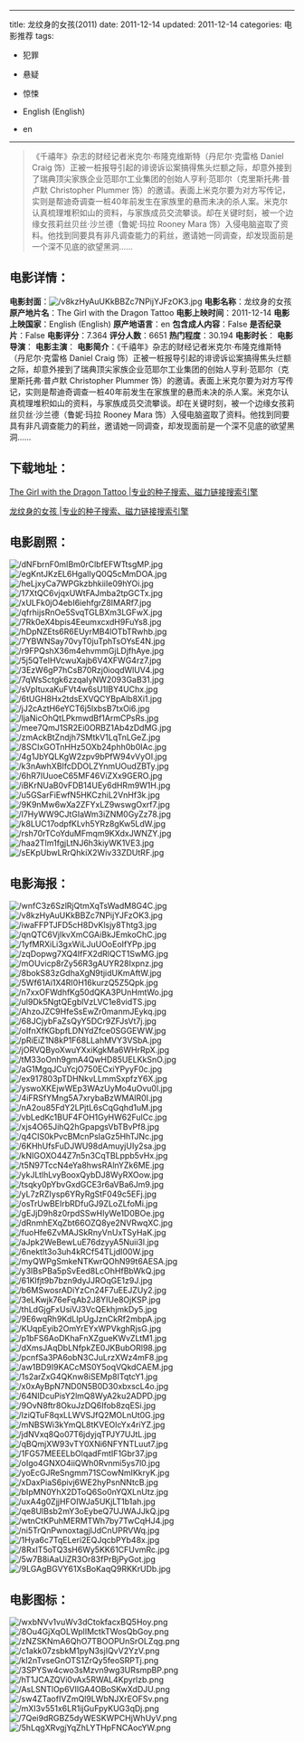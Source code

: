 
---
title: 龙纹身的女孩(2011)
date: 2011-12-14
updated: 2011-12-14
categories: 电影推荐
tags:
- 犯罪
- 悬疑
- 惊悚

- English (English)
- en
---


> 《千禧年》杂志的财经记者米克尔·布隆克维斯特（丹尼尔·克雷格 Daniel Craig 饰）正被一桩报导引起的诽谤诉讼案搞得焦头烂额之际，却意外接到了瑞典顶尖家族企业范耶尔工业集团的创始人亨利·范耶尔（克里斯托弗·普卢默 Christopher Plummer 饰）的邀请。表面上米克尔要为对方写传记，实则是帮迪奇调查一桩40年前发生在家族里的悬而未决的杀人案。米克尔认真梳理堆积如山的资料，与家族成员交流攀谈。却在关键时刻，被一个边缘女孩莉丝贝丝·沙兰德（鲁妮·玛拉 Rooney Mara 饰）入侵电脑盗取了资料。他找到同要具有非凡调查能力的莉丝，邀请她一同调查，却发现面前是一个深不见底的欲望黑洞……

## **电影详情**：

**电影封面**：<img src="https://image.tmdb.org/t/p/w200/v8kzHyAuUKkBBZc7NPijYJFzOK3.jpg" alt="/v8kzHyAuUKkBBZc7NPijYJFzOK3.jpg" title="/v8kzHyAuUKkBBZc7NPijYJFzOK3.jpg">
**电影名称**：龙纹身的女孩
**原产地片名**：The Girl with the Dragon Tattoo
**电影上映时间**：2011-12-14
**电影上映国家**：English (English)
**原产地语言**：en
**包含成人内容**：False
**是否纪录片**：False
**电影评分**：7.364
**评分人数**：6651
**热门程度**：30.194
**电影时长**：
**电影导演**：
**电影主演**：
**电影简介**：《千禧年》杂志的财经记者米克尔·布隆克维斯特（丹尼尔·克雷格 Daniel Craig 饰）正被一桩报导引起的诽谤诉讼案搞得焦头烂额之际，却意外接到了瑞典顶尖家族企业范耶尔工业集团的创始人亨利·范耶尔（克里斯托弗·普卢默 Christopher Plummer 饰）的邀请。表面上米克尔要为对方写传记，实则是帮迪奇调查一桩40年前发生在家族里的悬而未决的杀人案。米克尔认真梳理堆积如山的资料，与家族成员交流攀谈。却在关键时刻，被一个边缘女孩莉丝贝丝·沙兰德（鲁妮·玛拉 Rooney Mara 饰）入侵电脑盗取了资料。他找到同要具有非凡调查能力的莉丝，邀请她一同调查，却发现面前是一个深不见底的欲望黑洞……

## **下载地址**：
[The Girl with the Dragon Tattoo |专业的种子搜索、磁力链接搜索引擎](https://movie.amd794.com:2083/?search=The%20Girl%20with%20the%20Dragon%20Tattoo&ordering=&mode=match_phrase&page_size=10&page=1)

[龙纹身的女孩 |专业的种子搜索、磁力链接搜索引擎](https://movie.amd794.com:2083/?search=%E9%BE%99%E7%BA%B9%E8%BA%AB%E7%9A%84%E5%A5%B3%E5%AD%A9&ordering=&mode=match_phrase&page_size=10&page=1)
 

## **电影剧照**：
<img src="https://image.tmdb.org/t/p/original/dNFbrnF0mIBm0rClbfEFWTtsgMP.jpg" alt="/dNFbrnF0mIBm0rClbfEFWTtsgMP.jpg" title="/dNFbrnF0mIBm0rClbfEFWTtsgMP.jpg"><img src="https://image.tmdb.org/t/p/original/egKntJKzEL6HgalIyQ0Q5cMmDOA.jpg" alt="/egKntJKzEL6HgalIyQ0Q5cMmDOA.jpg" title="/egKntJKzEL6HgalIyQ0Q5cMmDOA.jpg"><img src="https://image.tmdb.org/t/p/original/heLjxyCa7WPGkzbhkiiIe09hYOi.jpg" alt="/heLjxyCa7WPGkzbhkiiIe09hYOi.jpg" title="/heLjxyCa7WPGkzbhkiiIe09hYOi.jpg"><img src="https://image.tmdb.org/t/p/original/17XtQC6vjqxUWtFAJmba2tpGCTx.jpg" alt="/17XtQC6vjqxUWtFAJmba2tpGCTx.jpg" title="/17XtQC6vjqxUWtFAJmba2tpGCTx.jpg"><img src="https://image.tmdb.org/t/p/original/xULFk0jO4ebI6iehfgrZ8IMARf7.jpg" alt="/xULFk0jO4ebI6iehfgrZ8IMARf7.jpg" title="/xULFk0jO4ebI6iehfgrZ8IMARf7.jpg"><img src="https://image.tmdb.org/t/p/original/qfrhijsRnOe5SvqTGLBXm3LGFwX.jpg" alt="/qfrhijsRnOe5SvqTGLBXm3LGFwX.jpg" title="/qfrhijsRnOe5SvqTGLBXm3LGFwX.jpg"><img src="https://image.tmdb.org/t/p/original/7Rk0eX4bpis4EeumxcxdH9FuYs8.jpg" alt="/7Rk0eX4bpis4EeumxcxdH9FuYs8.jpg" title="/7Rk0eX4bpis4EeumxcxdH9FuYs8.jpg"><img src="https://image.tmdb.org/t/p/original/hDpNZEts6R6EUyrMB4lOTbTRwhb.jpg" alt="/hDpNZEts6R6EUyrMB4lOTbTRwhb.jpg" title="/hDpNZEts6R6EUyrMB4lOTbTRwhb.jpg"><img src="https://image.tmdb.org/t/p/original/7YBWNSay70vyT0juTphTsOYsE4N.jpg" alt="/7YBWNSay70vyT0juTphTsOYsE4N.jpg" title="/7YBWNSay70vyT0juTphTsOYsE4N.jpg"><img src="https://image.tmdb.org/t/p/original/r9FPQshX36m4ehvmmGjLDjfhAye.jpg" alt="/r9FPQshX36m4ehvmmGjLDjfhAye.jpg" title="/r9FPQshX36m4ehvmmGjLDjfhAye.jpg"><img src="https://image.tmdb.org/t/p/original/5j5QTeIHVcwuXajb6V4XFWG4rz7.jpg" alt="/5j5QTeIHVcwuXajb6V4XFWG4rz7.jpg" title="/5j5QTeIHVcwuXajb6V4XFWG4rz7.jpg"><img src="https://image.tmdb.org/t/p/original/3EzW6gP7hCsB70Rzj0ioqdWlUV4.jpg" alt="/3EzW6gP7hCsB70Rzj0ioqdWlUV4.jpg" title="/3EzW6gP7hCsB70Rzj0ioqdWlUV4.jpg"><img src="https://image.tmdb.org/t/p/original/7qWsSctgk6zzqaIyNW2093GaB31.jpg" alt="/7qWsSctgk6zzqaIyNW2093GaB31.jpg" title="/7qWsSctgk6zzqaIyNW2093GaB31.jpg"><img src="https://image.tmdb.org/t/p/original/sVpItuxaKuFVt4w6sU1IBY4UChx.jpg" alt="/sVpItuxaKuFVt4w6sU1IBY4UChx.jpg" title="/sVpItuxaKuFVt4w6sU1IBY4UChx.jpg"><img src="https://image.tmdb.org/t/p/original/6tUGH8Hx2tdsEXVQCYBpAlb8Xi1.jpg" alt="/6tUGH8Hx2tdsEXVQCYBpAlb8Xi1.jpg" title="/6tUGH8Hx2tdsEXVQCYBpAlb8Xi1.jpg"><img src="https://image.tmdb.org/t/p/original/jJ2cAztH6eYCT6j5lxbsB7txOi6.jpg" alt="/jJ2cAztH6eYCT6j5lxbsB7txOi6.jpg" title="/jJ2cAztH6eYCT6j5lxbsB7txOi6.jpg"><img src="https://image.tmdb.org/t/p/original/ljaNicOhQtLPkmwdBf1ArmCPsRs.jpg" alt="/ljaNicOhQtLPkmwdBf1ArmCPsRs.jpg" title="/ljaNicOhQtLPkmwdBf1ArmCPsRs.jpg"><img src="https://image.tmdb.org/t/p/original/mee7QmJ1SR2Ei0ORBZ1Ab4zDdMG.jpg" alt="/mee7QmJ1SR2Ei0ORBZ1Ab4zDdMG.jpg" title="/mee7QmJ1SR2Ei0ORBZ1Ab4zDdMG.jpg"><img src="https://image.tmdb.org/t/p/original/zmAckBtZndjh7SMtkV1LqTnLGeZ.jpg" alt="/zmAckBtZndjh7SMtkV1LqTnLGeZ.jpg" title="/zmAckBtZndjh7SMtkV1LqTnLGeZ.jpg"><img src="https://image.tmdb.org/t/p/original/8SCIxGOTnHHz5OXb24phh0b0IAc.jpg" alt="/8SCIxGOTnHHz5OXb24phh0b0IAc.jpg" title="/8SCIxGOTnHHz5OXb24phh0b0IAc.jpg"><img src="https://image.tmdb.org/t/p/original/4g1JbYQLKgW2zpv9bPfW94vVyOI.jpg" alt="/4g1JbYQLKgW2zpv9bPfW94vVyOI.jpg" title="/4g1JbYQLKgW2zpv9bPfW94vVyOI.jpg"><img src="https://image.tmdb.org/t/p/original/k3nAwhXBIfcDDOLZYnmUOudZBTy.jpg" alt="/k3nAwhXBIfcDDOLZYnmUOudZBTy.jpg" title="/k3nAwhXBIfcDDOLZYnmUOudZBTy.jpg"><img src="https://image.tmdb.org/t/p/original/6hR7IUuoeC65MF46ViZXx9GERO.jpg" alt="/6hR7IUuoeC65MF46ViZXx9GERO.jpg" title="/6hR7IUuoeC65MF46ViZXx9GERO.jpg"><img src="https://image.tmdb.org/t/p/original/iBKrNUaB0vFDB14UEy6dHRm9W1H.jpg" alt="/iBKrNUaB0vFDB14UEy6dHRm9W1H.jpg" title="/iBKrNUaB0vFDB14UEy6dHRm9W1H.jpg"><img src="https://image.tmdb.org/t/p/original/u5GSarFiEwfN5HKCzhiL2VnHf3k.jpg" alt="/u5GSarFiEwfN5HKCzhiL2VnHf3k.jpg" title="/u5GSarFiEwfN5HKCzhiL2VnHf3k.jpg"><img src="https://image.tmdb.org/t/p/original/9K9nMw6wXa2ZFYxLZ9wswgOxrf7.jpg" alt="/9K9nMw6wXa2ZFYxLZ9wswgOxrf7.jpg" title="/9K9nMw6wXa2ZFYxLZ9wswgOxrf7.jpg"><img src="https://image.tmdb.org/t/p/original/l7HyWW9CJtGIaWm3iZNM0GyZz78.jpg" alt="/l7HyWW9CJtGIaWm3iZNM0GyZz78.jpg" title="/l7HyWW9CJtGIaWm3iZNM0GyZz78.jpg"><img src="https://image.tmdb.org/t/p/original/k8LUC17odpfKLvh5YRz8gKw5LdW.jpg" alt="/k8LUC17odpfKLvh5YRz8gKw5LdW.jpg" title="/k8LUC17odpfKLvh5YRz8gKw5LdW.jpg"><img src="https://image.tmdb.org/t/p/original/rsh70rTCoYduMFmqm9KXdxJWNZY.jpg" alt="/rsh70rTCoYduMFmqm9KXdxJWNZY.jpg" title="/rsh70rTCoYduMFmqm9KXdxJWNZY.jpg"><img src="https://image.tmdb.org/t/p/original/haa2Tlm1fgjLtNJ6h3kiyWK1VE3.jpg" alt="/haa2Tlm1fgjLtNJ6h3kiyWK1VE3.jpg" title="/haa2Tlm1fgjLtNJ6h3kiyWK1VE3.jpg"><img src="https://image.tmdb.org/t/p/original/sEKpUbwLRrQhkiX2Wiv33ZDUtRF.jpg" alt="/sEKpUbwLRrQhkiX2Wiv33ZDUtRF.jpg" title="/sEKpUbwLRrQhkiX2Wiv33ZDUtRF.jpg">

## **电影海报**：
<img src="https://image.tmdb.org/t/p/original/wnfC3z6SzlRjQtmXqTsWadM8G4C.jpg" alt="/wnfC3z6SzlRjQtmXqTsWadM8G4C.jpg" title="/wnfC3z6SzlRjQtmXqTsWadM8G4C.jpg"><img src="https://image.tmdb.org/t/p/original/v8kzHyAuUKkBBZc7NPijYJFzOK3.jpg" alt="/v8kzHyAuUKkBBZc7NPijYJFzOK3.jpg" title="/v8kzHyAuUKkBBZc7NPijYJFzOK3.jpg"><img src="https://image.tmdb.org/t/p/original/iwaFFPTJFD5cH8DvKlsjy8Thtg3.jpg" alt="/iwaFFPTJFD5cH8DvKlsjy8Thtg3.jpg" title="/iwaFFPTJFD5cH8DvKlsjy8Thtg3.jpg"><img src="https://image.tmdb.org/t/p/original/qnQTC6VjlkvXmCGAiBkJEmkoChC.jpg" alt="/qnQTC6VjlkvXmCGAiBkJEmkoChC.jpg" title="/qnQTC6VjlkvXmCGAiBkJEmkoChC.jpg"><img src="https://image.tmdb.org/t/p/original/1yfMRXiLi3gxWiLJuUOoEoIfYPp.jpg" alt="/1yfMRXiLi3gxWiLJuUOoEoIfYPp.jpg" title="/1yfMRXiLi3gxWiLJuUOoEoIfYPp.jpg"><img src="https://image.tmdb.org/t/p/original/zqDopwg7XQ4IfFX2dRlQCT1SwMG.jpg" alt="/zqDopwg7XQ4IfFX2dRlQCT1SwMG.jpg" title="/zqDopwg7XQ4IfFX2dRlQCT1SwMG.jpg"><img src="https://image.tmdb.org/t/p/original/mOUvicp8rZy56R3gAUYR28Ixpnz.jpg" alt="/mOUvicp8rZy56R3gAUYR28Ixpnz.jpg" title="/mOUvicp8rZy56R3gAUYR28Ixpnz.jpg"><img src="https://image.tmdb.org/t/p/original/8bokS83zGdhaXgN9tjidUKmAftW.jpg" alt="/8bokS83zGdhaXgN9tjidUKmAftW.jpg" title="/8bokS83zGdhaXgN9tjidUKmAftW.jpg"><img src="https://image.tmdb.org/t/p/original/5Wf61Ai1X4RI0H16kurzQ5Z5Qpk.jpg" alt="/5Wf61Ai1X4RI0H16kurzQ5Z5Qpk.jpg" title="/5Wf61Ai1X4RI0H16kurzQ5Z5Qpk.jpg"><img src="https://image.tmdb.org/t/p/original/n7xxOFWdhfKg50dQKA3PUnHmtWo.jpg" alt="/n7xxOFWdhfKg50dQKA3PUnHmtWo.jpg" title="/n7xxOFWdhfKg50dQKA3PUnHmtWo.jpg"><img src="https://image.tmdb.org/t/p/original/ul9Dk5NgtQEgblVzLVC1e8vidTS.jpg" alt="/ul9Dk5NgtQEgblVzLVC1e8vidTS.jpg" title="/ul9Dk5NgtQEgblVzLVC1e8vidTS.jpg"><img src="https://image.tmdb.org/t/p/original/AhzoJZC9HfeSsEwZr0manmJEykq.jpg" alt="/AhzoJZC9HfeSsEwZr0manmJEykq.jpg" title="/AhzoJZC9HfeSsEwZr0manmJEykq.jpg"><img src="https://image.tmdb.org/t/p/original/68JCjybFaZsQyY5DCr9ZFJsVt7j.jpg" alt="/68JCjybFaZsQyY5DCr9ZFJsVt7j.jpg" title="/68JCjybFaZsQyY5DCr9ZFJsVt7j.jpg"><img src="https://image.tmdb.org/t/p/original/oIfnXfKGbpfLDNYdZfce0SGGEWW.jpg" alt="/oIfnXfKGbpfLDNYdZfce0SGGEWW.jpg" title="/oIfnXfKGbpfLDNYdZfce0SGGEWW.jpg"><img src="https://image.tmdb.org/t/p/original/pRiEiZ1N8kP1F68LLahMVY3VSbA.jpg" alt="/pRiEiZ1N8kP1F68LLahMVY3VSbA.jpg" title="/pRiEiZ1N8kP1F68LLahMVY3VSbA.jpg"><img src="https://image.tmdb.org/t/p/original/jORVQByoXwuYXxiKgkMa6WHrRpX.jpg" alt="/jORVQByoXwuYXxiKgkMa6WHrRpX.jpg" title="/jORVQByoXwuYXxiKgkMa6WHrRpX.jpg"><img src="https://image.tmdb.org/t/p/original/tM33oOnh9gmA4QwHD85UELKkSnO.jpg" alt="/tM33oOnh9gmA4QwHD85UELKkSnO.jpg" title="/tM33oOnh9gmA4QwHD85UELKkSnO.jpg"><img src="https://image.tmdb.org/t/p/original/aG1MgqJCuYcjO750ECxiYPyyF0c.jpg" alt="/aG1MgqJCuYcjO750ECxiYPyyF0c.jpg" title="/aG1MgqJCuYcjO750ECxiYPyyF0c.jpg"><img src="https://image.tmdb.org/t/p/original/ex917803pTDHNkvLLmmSxpfzY6X.jpg" alt="/ex917803pTDHNkvLLmmSxpfzY6X.jpg" title="/ex917803pTDHNkvLLmmSxpfzY6X.jpg"><img src="https://image.tmdb.org/t/p/original/yswoXKEjwWEp3WAzUyMo4uOvu0l.jpg" alt="/yswoXKEjwWEp3WAzUyMo4uOvu0l.jpg" title="/yswoXKEjwWEp3WAzUyMo4uOvu0l.jpg"><img src="https://image.tmdb.org/t/p/original/4iFRSfYMng5A7xrybaBzWMAlR0I.jpg" alt="/4iFRSfYMng5A7xrybaBzWMAlR0I.jpg" title="/4iFRSfYMng5A7xrybaBzWMAlR0I.jpg"><img src="https://image.tmdb.org/t/p/original/nA2ou85FdY2LPjtL6sCqGqhd1uM.jpg" alt="/nA2ou85FdY2LPjtL6sCqGqhd1uM.jpg" title="/nA2ou85FdY2LPjtL6sCqGqhd1uM.jpg"><img src="https://image.tmdb.org/t/p/original/vbLedKc1BUF4FOH1GyHW62FulCc.jpg" alt="/vbLedKc1BUF4FOH1GyHW62FulCc.jpg" title="/vbLedKc1BUF4FOH1GyHW62FulCc.jpg"><img src="https://image.tmdb.org/t/p/original/xjs4O65JihQ2hGpapgsVbTBvPf8.jpg" alt="/xjs4O65JihQ2hGpapgsVbTBvPf8.jpg" title="/xjs4O65JihQ2hGpapgsVbTBvPf8.jpg"><img src="https://image.tmdb.org/t/p/original/q4CIS0kPvcBMcnPsIaGz5HhTJNc.jpg" alt="/q4CIS0kPvcBMcnPsIaGz5HhTJNc.jpg" title="/q4CIS0kPvcBMcnPsIaGz5HhTJNc.jpg"><img src="https://image.tmdb.org/t/p/original/6KHhUfsFuDJWU98dAmuyjUIy2sa.jpg" alt="/6KHhUfsFuDJWU98dAmuyjUIy2sa.jpg" title="/6KHhUfsFuDJWU98dAmuyjUIy2sa.jpg"><img src="https://image.tmdb.org/t/p/original/kNIGOXO44Z7n5n3CqTBLppb5vHx.jpg" alt="/kNIGOXO44Z7n5n3CqTBLppb5vHx.jpg" title="/kNIGOXO44Z7n5n3CqTBLppb5vHx.jpg"><img src="https://image.tmdb.org/t/p/original/t5N97TccN4eYa8hwsRAlnYZk6ME.jpg" alt="/t5N97TccN4eYa8hwsRAlnYZk6ME.jpg" title="/t5N97TccN4eYa8hwsRAlnYZk6ME.jpg"><img src="https://image.tmdb.org/t/p/original/ykJLtlhLvyBooxQybDJ8WyRXOow.jpg" alt="/ykJLtlhLvyBooxQybDJ8WyRXOow.jpg" title="/ykJLtlhLvyBooxQybDJ8WyRXOow.jpg"><img src="https://image.tmdb.org/t/p/original/tsqky0pYbvGxdGCE3r6aVBa6Jm9.jpg" alt="/tsqky0pYbvGxdGCE3r6aVBa6Jm9.jpg" title="/tsqky0pYbvGxdGCE3r6aVBa6Jm9.jpg"><img src="https://image.tmdb.org/t/p/original/yL7zRZIysp6YRyRgStF049c5EFj.jpg" alt="/yL7zRZIysp6YRyRgStF049c5EFj.jpg" title="/yL7zRZIysp6YRyRgStF049c5EFj.jpg"><img src="https://image.tmdb.org/t/p/original/osTrUwBEIrbRDfuGJ9ZLoZLfoMi.jpg" alt="/osTrUwBEIrbRDfuGJ9ZLoZLfoMi.jpg" title="/osTrUwBEIrbRDfuGJ9ZLoZLfoMi.jpg"><img src="https://image.tmdb.org/t/p/original/gEJjD9h8z0rpdSSwHIyWe1D0BOe.jpg" alt="/gEJjD9h8z0rpdSSwHIyWe1D0BOe.jpg" title="/gEJjD9h8z0rpdSSwHIyWe1D0BOe.jpg"><img src="https://image.tmdb.org/t/p/original/dRnmhEXqZbt66OZQ8ye2NVRwqXC.jpg" alt="/dRnmhEXqZbt66OZQ8ye2NVRwqXC.jpg" title="/dRnmhEXqZbt66OZQ8ye2NVRwqXC.jpg"><img src="https://image.tmdb.org/t/p/original/fuoHfe6ZvMAJSkRnyVnUxTSyHaK.jpg" alt="/fuoHfe6ZvMAJSkRnyVnUxTSyHaK.jpg" title="/fuoHfe6ZvMAJSkRnyVnUxTSyHaK.jpg"><img src="https://image.tmdb.org/t/p/original/aJpk2WeBewLuE76dzyyA5Nuii3l.jpg" alt="/aJpk2WeBewLuE76dzyyA5Nuii3l.jpg" title="/aJpk2WeBewLuE76dzyyA5Nuii3l.jpg"><img src="https://image.tmdb.org/t/p/original/6nektlt3o3uh4kRCf54TLjdI00W.jpg" alt="/6nektlt3o3uh4kRCf54TLjdI00W.jpg" title="/6nektlt3o3uh4kRCf54TLjdI00W.jpg"><img src="https://image.tmdb.org/t/p/original/myQWPgSmkeNTKwrQOhN99t6AESA.jpg" alt="/myQWPgSmkeNTKwrQOhN99t6AESA.jpg" title="/myQWPgSmkeNTKwrQOhN99t6AESA.jpg"><img src="https://image.tmdb.org/t/p/original/y3IBsPBa5pSvEed8LcOhHfBbWkQ.jpg" alt="/y3IBsPBa5pSvEed8LcOhHfBbWkQ.jpg" title="/y3IBsPBa5pSvEed8LcOhHfBbWkQ.jpg"><img src="https://image.tmdb.org/t/p/original/61Klfjt9b7bzn9dyJJROqGE1z9J.jpg" alt="/61Klfjt9b7bzn9dyJJROqGE1z9J.jpg" title="/61Klfjt9b7bzn9dyJJROqGE1z9J.jpg"><img src="https://image.tmdb.org/t/p/original/b6MSwosrADiYzCn24F7uEEJZUy2.jpg" alt="/b6MSwosrADiYzCn24F7uEEJZUy2.jpg" title="/b6MSwosrADiYzCn24F7uEEJZUy2.jpg"><img src="https://image.tmdb.org/t/p/original/3eLKwjk76eFqAb2J8YIUe8OjKSP.jpg" alt="/3eLKwjk76eFqAb2J8YIUe8OjKSP.jpg" title="/3eLKwjk76eFqAb2J8YIUe8OjKSP.jpg"><img src="https://image.tmdb.org/t/p/original/thLdGjgFxUsiVJ3VcQEkhjmkDy5.jpg" alt="/thLdGjgFxUsiVJ3VcQEkhjmkDy5.jpg" title="/thLdGjgFxUsiVJ3VcQEkhjmkDy5.jpg"><img src="https://image.tmdb.org/t/p/original/9E6wqRh9KdLIpUgJznCkRf2mbpA.jpg" alt="/9E6wqRh9KdLIpUgJznCkRf2mbpA.jpg" title="/9E6wqRh9KdLIpUgJznCkRf2mbpA.jpg"><img src="https://image.tmdb.org/t/p/original/KUqpEyib2OmYrEYxWPVkghRjsG.jpg" alt="/KUqpEyib2OmYrEYxWPVkghRjsG.jpg" title="/KUqpEyib2OmYrEYxWPVkghRjsG.jpg"><img src="https://image.tmdb.org/t/p/original/p1bFS6AoDKhaFnXZgueKWvZLtM1.jpg" alt="/p1bFS6AoDKhaFnXZgueKWvZLtM1.jpg" title="/p1bFS6AoDKhaFnXZgueKWvZLtM1.jpg"><img src="https://image.tmdb.org/t/p/original/dXmsJAqDbLNfpkZE0JKBubORl98.jpg" alt="/dXmsJAqDbLNfpkZE0JKBubORl98.jpg" title="/dXmsJAqDbLNfpkZE0JKBubORl98.jpg"><img src="https://image.tmdb.org/t/p/original/pcnfSa3PA6obN3CJuLrzXWz4mF8.jpg" alt="/pcnfSa3PA6obN3CJuLrzXWz4mF8.jpg" title="/pcnfSa3PA6obN3CJuLrzXWz4mF8.jpg"><img src="https://image.tmdb.org/t/p/original/aw1BD9I9KACcMS0Y5oqVQkdCAEM.jpg" alt="/aw1BD9I9KACcMS0Y5oqVQkdCAEM.jpg" title="/aw1BD9I9KACcMS0Y5oqVQkdCAEM.jpg"><img src="https://image.tmdb.org/t/p/original/1s2arZxG4QKnw8iSEMp8ITqtcY1.jpg" alt="/1s2arZxG4QKnw8iSEMp8ITqtcY1.jpg" title="/1s2arZxG4QKnw8iSEMp8ITqtcY1.jpg"><img src="https://image.tmdb.org/t/p/original/x0xAyBpN7ND0N5B0D30xbxscL4o.jpg" alt="/x0xAyBpN7ND0N5B0D30xbxscL4o.jpg" title="/x0xAyBpN7ND0N5B0D30xbxscL4o.jpg"><img src="https://image.tmdb.org/t/p/original/64NIDcuPisY2lmQ8WyA2ku2ADPD.jpg" alt="/64NIDcuPisY2lmQ8WyA2ku2ADPD.jpg" title="/64NIDcuPisY2lmQ8WyA2ku2ADPD.jpg"><img src="https://image.tmdb.org/t/p/original/9OvN8ftr8OkuJzDQ6Ifob8zqESi.jpg" alt="/9OvN8ftr8OkuJzDQ6Ifob8zqESi.jpg" title="/9OvN8ftr8OkuJzDQ6Ifob8zqESi.jpg"><img src="https://image.tmdb.org/t/p/original/lziQTuF8qxLLWVSJfQ2MOLnUt0G.jpg" alt="/lziQTuF8qxLLWVSJfQ2MOLnUt0G.jpg" title="/lziQTuF8qxLLWVSJfQ2MOLnUt0G.jpg"><img src="https://image.tmdb.org/t/p/original/mNBSWi3kYmQL8tKVEOlcYx4riYZ.jpg" alt="/mNBSWi3kYmQL8tKVEOlcYx4riYZ.jpg" title="/mNBSWi3kYmQL8tKVEOlcYx4riYZ.jpg"><img src="https://image.tmdb.org/t/p/original/jdNVxq8Qo07T6jdyjqTPJY7UJtL.jpg" alt="/jdNVxq8Qo07T6jdyjqTPJY7UJtL.jpg" title="/jdNVxq8Qo07T6jdyjqTPJY7UJtL.jpg"><img src="https://image.tmdb.org/t/p/original/qBQmjXW93vTY0XNi6NFYNTLuut7.jpg" alt="/qBQmjXW93vTY0XNi6NFYNTLuut7.jpg" title="/qBQmjXW93vTY0XNi6NFYNTLuut7.jpg"><img src="https://image.tmdb.org/t/p/original/1FG57MEEELbOlqadFmtIF1Gbr37.jpg" alt="/1FG57MEEELbOlqadFmtIF1Gbr37.jpg" title="/1FG57MEEELbOlqadFmtIF1Gbr37.jpg"><img src="https://image.tmdb.org/t/p/original/oIgo4GNXO4iiQWh0Rvnmi5ys7l0.jpg" alt="/oIgo4GNXO4iiQWh0Rvnmi5ys7l0.jpg" title="/oIgo4GNXO4iiQWh0Rvnmi5ys7l0.jpg"><img src="https://image.tmdb.org/t/p/original/yoEcGJReSngmm71SCowNmIKkryK.jpg" alt="/yoEcGJReSngmm71SCowNmIKkryK.jpg" title="/yoEcGJReSngmm71SCowNmIKkryK.jpg"><img src="https://image.tmdb.org/t/p/original/xDaxPiaS6pivj6WE2hyPsnNNtcB.jpg" alt="/xDaxPiaS6pivj6WE2hyPsnNNtcB.jpg" title="/xDaxPiaS6pivj6WE2hyPsnNNtcB.jpg"><img src="https://image.tmdb.org/t/p/original/bIpMN0YhX2DToQ6So0nYQXLnUtz.jpg" alt="/bIpMN0YhX2DToQ6So0nYQXLnUtz.jpg" title="/bIpMN0YhX2DToQ6So0nYQXLnUtz.jpg"><img src="https://image.tmdb.org/t/p/original/uxA4g0ZjjHFOIWJa5UKjLT1b1ah.jpg" alt="/uxA4g0ZjjHFOIWJa5UKjLT1b1ah.jpg" title="/uxA4g0ZjjHFOIWJa5UKjLT1b1ah.jpg"><img src="https://image.tmdb.org/t/p/original/qe8UlBsb2mY3oEybeQ7UJWAJJkQ.jpg" alt="/qe8UlBsb2mY3oEybeQ7UJWAJJkQ.jpg" title="/qe8UlBsb2mY3oEybeQ7UJWAJJkQ.jpg"><img src="https://image.tmdb.org/t/p/original/wtnCtKPuhMERMTWh7by7TwCqHJ4.jpg" alt="/wtnCtKPuhMERMTWh7by7TwCqHJ4.jpg" title="/wtnCtKPuhMERMTWh7by7TwCqHJ4.jpg"><img src="https://image.tmdb.org/t/p/original/ni5TrQnPwnoxtagjlJdCnUPRVWq.jpg" alt="/ni5TrQnPwnoxtagjlJdCnUPRVWq.jpg" title="/ni5TrQnPwnoxtagjlJdCnUPRVWq.jpg"><img src="https://image.tmdb.org/t/p/original/1Hya6c7TqELeri2EQJqcbPYb48x.jpg" alt="/1Hya6c7TqELeri2EQJqcbPYb48x.jpg" title="/1Hya6c7TqELeri2EQJqcbPYb48x.jpg"><img src="https://image.tmdb.org/t/p/original/8RxIT5oTQ3sH6Wy5KK61CFUvmRc.jpg" alt="/8RxIT5oTQ3sH6Wy5KK61CFUvmRc.jpg" title="/8RxIT5oTQ3sH6Wy5KK61CFUvmRc.jpg"><img src="https://image.tmdb.org/t/p/original/5w7B8iAaUiZR3Or83fPrBjPyGot.jpg" alt="/5w7B8iAaUiZR3Or83fPrBjPyGot.jpg" title="/5w7B8iAaUiZR3Or83fPrBjPyGot.jpg"><img src="https://image.tmdb.org/t/p/original/9LGAgBGVY61XsBoKaqQ9RKKrUDb.jpg" alt="/9LGAgBGVY61XsBoKaqQ9RKKrUDb.jpg" title="/9LGAgBGVY61XsBoKaqQ9RKKrUDb.jpg">

## **电影图标**：
<img src="https://image.tmdb.org/t/p/original/wxbNVv1vuWv3dCtokfacxBQ5Hoy.png" alt="/wxbNVv1vuWv3dCtokfacxBQ5Hoy.png" title="/wxbNVv1vuWv3dCtokfacxBQ5Hoy.png"><img src="https://image.tmdb.org/t/p/original/8Ou4GjXqOLWplIMctkTWosQbGoy.png" alt="/8Ou4GjXqOLWplIMctkTWosQbGoy.png" title="/8Ou4GjXqOLWplIMctkTWosQbGoy.png"><img src="https://image.tmdb.org/t/p/original/zNZSKNmA6QhO7TBOOPUnSrOLZqg.png" alt="/zNZSKNmA6QhO7TBOOPUnSrOLZqg.png" title="/zNZSKNmA6QhO7TBOOPUnSrOLZqg.png"><img src="https://image.tmdb.org/t/p/original/c1akk07zsbkM1pyN3sjIQvV2YzV.png" alt="/c1akk07zsbkM1pyN3sjIQvV2YzV.png" title="/c1akk07zsbkM1pyN3sjIQvV2YzV.png"><img src="https://image.tmdb.org/t/p/original/kl2nTvseGnOTS1ZrQy5feoSRPTj.png" alt="/kl2nTvseGnOTS1ZrQy5feoSRPTj.png" title="/kl2nTvseGnOTS1ZrQy5feoSRPTj.png"><img src="https://image.tmdb.org/t/p/original/3SPYSw4cwo3sMzvn9wg3URsmpBP.png" alt="/3SPYSw4cwo3sMzvn9wg3URsmpBP.png" title="/3SPYSw4cwo3sMzvn9wg3URsmpBP.png"><img src="https://image.tmdb.org/t/p/original/hT1JCAZQVi0vAx5RWAL4Kpyrlzb.png" alt="/hT1JCAZQVi0vAx5RWAL4Kpyrlzb.png" title="/hT1JCAZQVi0vAx5RWAL4Kpyrlzb.png"><img src="https://image.tmdb.org/t/p/original/AsLSNTlOp6VIlGA4OBoSKwXdDJU.png" alt="/AsLSNTlOp6VIlGA4OBoSKwXdDJU.png" title="/AsLSNTlOp6VIlGA4OBoSKwXdDJU.png"><img src="https://image.tmdb.org/t/p/original/sw4ZTaofIVZmQl9LWbNJXrEOFSv.png" alt="/sw4ZTaofIVZmQl9LWbNJXrEOFSv.png" title="/sw4ZTaofIVZmQl9LWbNJXrEOFSv.png"><img src="https://image.tmdb.org/t/p/original/mXI3v551x6LR1ijGuFpyKUG3qDj.png" alt="/mXI3v551x6LR1ijGuFpyKUG3qDj.png" title="/mXI3v551x6LR1ijGuFpyKUG3qDj.png"><img src="https://image.tmdb.org/t/p/original/7Qei9dRGBZ5dyWESKWPCHjWhUyV.png" alt="/7Qei9dRGBZ5dyWESKWPCHjWhUyV.png" title="/7Qei9dRGBZ5dyWESKWPCHjWhUyV.png"><img src="https://image.tmdb.org/t/p/original/5hLqgXRvgjYqZhLYTHpFNCAocYW.png" alt="/5hLqgXRvgjYqZhLYTHpFNCAocYW.png" title="/5hLqgXRvgjYqZhLYTHpFNCAocYW.png">
